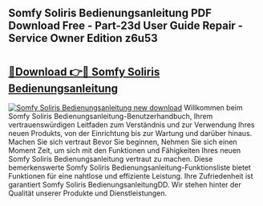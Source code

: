 ## Somfy Soliris Bedienungsanleitung PDF Download Free - Part-23d User Guide Repair - Service Owner Edition z6u53

# <h2><a href="http://df2czi.blite.top/?on=Somfy+Soliris+Bedienungsanleitung">🔗Download 👉🔴 Somfy Soliris Bedienungsanleitung</a></h2>

[![Somfy Soliris Bedienungsanleitung new download](https://i.imgur.com/lujVjoI.png)](http://df2czi.blite.top/?on=Somfy+Soliris+Bedienungsanleitung)
Willkommen beim Somfy Soliris Bedienungsanleitung-Benutzerhandbuch, Ihrem vertrauenswürdigen Leitfaden zum Verständnis und zur Verwendung Ihres neuen Produkts, von der Einrichtung bis zur Wartung und darüber hinaus. Machen Sie sich vertraut Bevor Sie beginnen, Nehmen Sie sich einen Moment Zeit, um sich mit den Funktionen und Fähigkeiten Ihres neuen Somfy Soliris Bedienungsanleitung vertraut zu machen. Diese bemerkenswerte Somfy Soliris Bedienungsanleitung-Funktionsliste bietet Funktionen für eine nahtlose und effiziente Leistung. Ihre Zufriedenheit ist garantiert Somfy Soliris BedienungsanleitungDD. Wir stehen hinter der Qualität unserer Produkte und Dienstleistungen.
